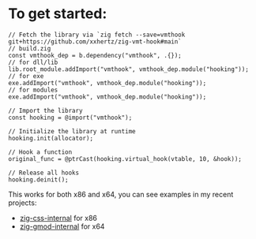 # To get started:


```zig
// Fetch the library via `zig fetch --save=vmthook git+https://github.com/xxhertz/zig-vmt-hook#main`
// build.zig
const vmthook_dep = b.dependency("vmthook", .{});
// for dll/lib
lib.root_module.addImport("vmthook", vmthook_dep.module("hooking"));
// for exe
exe.addImport("vmthook", vmthook_dep.module("hooking"));
// for modules
exe.addImport("vmthook", vmthook_dep.module("hooking"));
```

```zig
// Import the library
const hooking = @import("vmthook");
```

```zig
// Initialize the library at runtime
hooking.init(allocator);
```

```zig
// Hook a function
original_func = @ptrCast(hooking.virtual_hook(vtable, 10, &hook));
```

```zig
// Release all hooks
hooking.deinit();
```

This works for both x86 and x64, you can see examples in my recent projects:
* [zig-css-internal](https://github.com/xxhertz/zig-css-internal) for x86
* [zig-gmod-internal](https://github.com/xxhertz/zig-gmod-internal/blob/main/src/root.zig) for x64